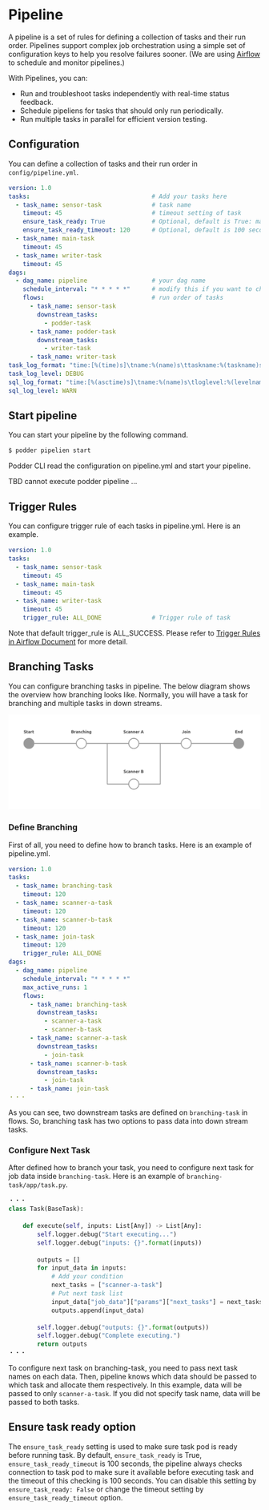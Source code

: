 # Pipeline
A pipeline is a set of rules for defining a collection of tasks and their run order. Pipelines support complex job orchestration using a simple set of configuration keys to help you resolve failures sooner. (We are using [Airflow](https://airflow.apache.org/) to schedule and monitor pipelines.)

With Pipelines, you can:
- Run and troubleshoot tasks independently with real-time status feedback.
- Schedule pipeliens for tasks that should only run periodically.
- Run multiple tasks in parallel for efficient version testing.


## Configuration
You can define a collection of tasks and their run order in `config/pipeline.yml`.
```yaml
version: 1.0
tasks:                                  # Add your tasks here
  - task_name: sensor-task              # task name
    timeout: 45                         # timeout setting of task 
    ensure_task_ready: True             # Optional, default is True: make sure that task is available before executing task
    ensure_task_ready_timeout: 120      # Optional, default is 100 seconds: set timeout for ensure_task_ready
  - task_name: main-task
    timeout: 45
  - task_name: writer-task
    timeout: 45
dags:
  - dag_name: pipeline                  # your dag name
    schedule_interval: "* * * * *"      # modify this if you want to change schedule interval. (Cron expression)
    flows:                              # run order of tasks
      - task_name: sensor-task
        downstream_tasks:
          - podder-task
      - task_name: podder-task
        downstream_tasks:
          - writer-task
      - task_name: writer-task
task_log_format: "time:[%(time)s]\tname:%(name)s\ttaskname:%(taskname)s\tscriptinfo:[%(scriptinfo)s]\tloglevel:%(levelname)s\tprogresstime:%(progresstime)s\ttasktime:%(tasktime)s\tmessage:[%(message)s]"
task_log_level: DEBUG
sql_log_format: "time:[%(asctime)s]\tname:%(name)s\tloglevel:%(levelname)s\tmessage:[%(message)s]"
sql_log_level: WARN
```

## Start pipeline
You can start your pipeline by the following command.
```bash
$ podder pipelien start
```
Podder CLI read the configuration on pipeline.yml and start your pipeline.

TBD cannot execute podder pipeline ...

## Trigger Rules
You can configure trigger rule of each tasks in pipeline.yml. Here is an example.
```yaml
version: 1.0
tasks:
  - task_name: sensor-task
    timeout: 45
  - task_name: main-task
    timeout: 45
  - task_name: writer-task
    timeout: 45
    trigger_rule: ALL_DONE              # Trigger rule of task
```
Note that default trigger_rule is ALL_SUCCESS. Please refer to [Trigger Rules in Airflow Document](https://airflow.apache.org/concepts.html?highlight=triggerrule#trigger-rules) for more detail.


## Branching Tasks
You can configure branching tasks in pipeline. The below diagram shows the overview how branching looks like. Normally, you will have a task for branching and multiple tasks in down streams.

![Branching Task Diagram](images/branching-tasks.png)

### Define Branching
First of all, you need to define how to branch tasks. Here is an example of pipeline.yml.
```yaml
version: 1.0
tasks:
  - task_name: branching-task
    timeout: 120
  - task_name: scanner-a-task
    timeout: 120
  - task_name: scanner-b-task
    timeout: 120
  - task_name: join-task
    timeout: 120
    trigger_rule: ALL_DONE
dags:
  - dag_name: pipeline
    schedule_interval: "* * * * *"
    max_active_runs: 1
    flows:
      - task_name: branching-task
        downstream_tasks:
          - scanner-a-task
          - scanner-b-task
      - task_name: scanner-a-task
        downstream_tasks:
          - join-task
      - task_name: scanner-b-task
        downstream_tasks:
          - join-task
      - task_name: join-task
・・・
```

As you can see, two downstream tasks are defined on `branching-task` in flows. So, branching task has two options to pass data into down stream tasks.

### Configure Next Task
After defined how to branch your task, you need to configure next task for job data inside `branching-task`. Here is an example of `branching-task/app/task.py`.
```py
・・・
class Task(BaseTask):

    def execute(self, inputs: List[Any]) -> List[Any]:
        self.logger.debug("Start executing...")
        self.logger.debug("inputs: {}".format(inputs))

        outputs = []
        for input_data in inputs:
            # Add your condition
            next_tasks = ["scanner-a-task"]
            # Put next task list
            input_data["job_data"]["params"]["next_tasks"] = next_tasks
            outputs.append(input_data)

        self.logger.debug("outputs: {}".format(outputs))
        self.logger.debug("Complete executing.")
        return outputs
・・・
```
To configure next task on branching-task, you need to pass next task names on each data. Then, pipeline knows which data should be passed to which task and allocate them respectively. In this example, data will be passed to only `scanner-a-task`. If you did not specify task name, data will be passed to both tasks.

## Ensure task ready option

The `ensure_task_ready` setting is used to make sure task pod is ready before running task.
By default, `ensure_task_ready` is True, `ensure_task_ready_timeout` is 100 seconds, the pipeline always checks connection to task pod to make sure it available before executing task and the timeout of this checking is 100 seconds.
You can disable this setting by `ensure_task_ready: False` or change the timeout setting by `ensure_task_ready_timeout` option.

